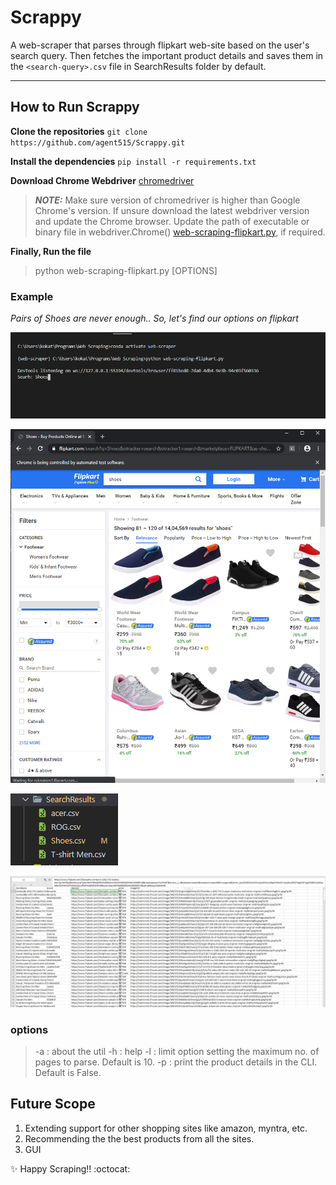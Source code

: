 # Scrappy

A web-scraper that parses through flipkart web-site based on the user's search query.
Then fetches the important product details and saves them in the `<search-query>.csv` file in SearchResults folder by default.
<hr>

## How to Run Scrappy

**Clone the repositories**
`git clone https://github.com/agent515/Scrappy.git`

**Install the dependencies**
`pip install -r requirements.txt`

**Download Chrome Webdriver**
[chromedriver](https://chromedriver.chromium.org/downloads)
> **_NOTE:_**  Make sure version of chromedriver is higher than Google Chrome's version. If unsure download the latest webdriver version and update the Chrome browser.
Update the path of executable or binary file in webdriver.Chrome() [web-scraping-flipkart.py](/web-scraping-flipkart.py), if required.

**Finally, Run the file**
> python web-scraping-flipkart.py [OPTIONS]

### Example

_Pairs of Shoes are never enough.. So, let's find our options on flipkart_

![](/images/search.png)

![](/images/search-result.png)

![](/images/csvGeneratedFile.PNG)

![](/images/csvFile.PNG)

### options
> -a : about the util
> -h : help
> -l : limit option setting the maximum no. of pages to parse. Default is 10.
> -p : print the product details in the CLI. Default is False.

## Future Scope
1. Extending support for other shopping sites like amazon, myntra, etc.
2. Recommending the the best products from all the sites.
3. GUI

:sparkles: Happy Scraping!! :octocat:

